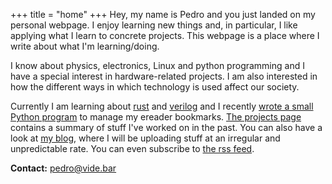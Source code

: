+++
title = "home"
+++
Hey, my name is Pedro and you just landed on my personal webpage. I enjoy learning new
things and, in particular, I like applying what I learn to concrete projects. This
webpage is a place where I  write about what I'm learning/doing.

I know about physics, electronics, Linux and  python programming and I have a special
interest in hardware-related projects. I am also interested in how the different ways
in which technology is used affect our society.

Currently I am learning about [rust](https://www.rust-lang.org/) and [verilog](
https://es.wikipedia.org/wiki/Verilog) and I recently [wrote a small Python program](
@/blog/buiding_a_python_cli_application_to_manage_my_bookmarks.md) to manage my ereader
bookmarks. [The projects page](@/pages/projects.md) contains a summary of stuff I've
worked on in the past. You can also have a look at [my blog](@/blog/_index.md), where I
will be uploading stuff at an irregular and unpredictable rate. You can even subscribe
to [the rss feed](https://www.vide.bar/rss.xml).

**Contact:** <pedro@vide.bar>



